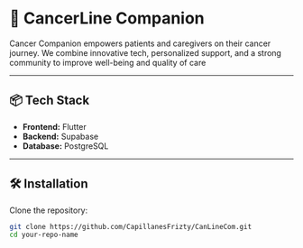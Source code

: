 # 🚀 CancerLine Companion

Cancer Companion empowers patients and caregivers on their cancer journey. We combine innovative tech, personalized support, and  a strong community to improve well-being and quality of care

---

## 📦 Tech Stack

- **Frontend:** Flutter
- **Backend:** Supabase
- **Database:** PostgreSQL


---

## 🛠️ Installation

Clone the repository:

```bash
git clone https://github.com/CapillanesFrizty/CanLineCom.git
cd your-repo-name
